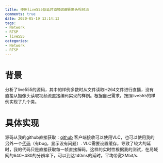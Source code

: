 ```yaml
---
title: 使用live555低延时直播USB摄像头视频流
comments: true
date: 2020-05-19 12:14:13
tags:
- Network 
- RTSP
- live555
categories:
- Network
- RTSP
---
```

# 背景
分析了live555的源码，其中的样例多数时从文件读取H264文件进行直播，没有直接从摄像头读取视频流直接编码实现的样例。根据自己需求，按照live555的样例实现了几个类。
# 具体实现
源码从我的github直接获取：[github](https://github.com/kaylorchen/live555_rtsp)
客户端接收可以使用VLC，也可以使用我的另外一个[代码](https://github.com/kaylorchen/live555_decode_rtsp)（有bug，显示没有问题）.
VLC需要设置缓存，导致了较大的延时，我的代码只是直接获取每一帧直接解码，这样的实时性根据我的测试，在局域网的640*480的分辨率下，可以到达140ms的延时，平均带宽2Mbit/s.